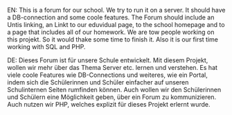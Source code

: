 <p>EN: This is a forum for our school. We try to run it on a server. It should have a DB-connection and some coole features. The Forum should include an Untis linking, an Linkt to our eduvidual page, to the school homepage and to a page that includes all of our homework. We are tow people working on this projekt. So it would thake some time to finish it. Also it is our first time working with SQL and PHP.</p>
<p>DE: Dieses Forum ist für unsere Schule entwickelt. Mit diesem Projekt, wollen wir mehr über das Thema Server etc. lernen und verstehen. Es hat viele coole Features wie DB-Connections und weiteres, wie ein Portal, indem sich die Schülerinnen und Schüler einfacher auf unseren Schulinternen Seiten rumfinden können. Auch wollen wir den Schülerinnen und Schülern eine Möglichkeit geben, über ein Forum zu kommunizieren. Auch nutzen wir PHP, welches explizit für dieses Projekt erlernt wurde.</p>
